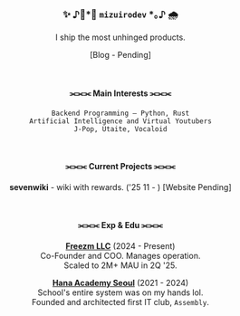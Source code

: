 <h3 align="center">✨ ♪ﾟ*｡ <code>mizuirodev</code> *｡♪ 🌧️</h3>

<p align="center">I ship the most unhinged products.</p>

<p align="center">[Blog - Pending]</p>
<br/>

<h4 align="center">⫘⫘⫘ Main Interests ⫘⫘⫘</h4>
<p align="center">
    <code>Backend Programming – Python, Rust</code><br/>
    <code>Artificial Intelligence and Virtual Youtubers</code><br/>
    <code>J-Pop, Utaite, Vocaloid</code><br/>
</p>
<br/>

<h4 align="center">⫘⫘⫘ Current Projects ⫘⫘⫘</h4>
<p align="center">
    <b>sevenwiki</b> - wiki with rewards. ('25 11 - ) [Website Pending]
</p>
<br/>

<h4 align="center">⫘⫘⫘ Exp & Edu ⫘⫘⫘</h4>
<p align="center">
    <b><a href="https://freezm.io/">Freezm LLC</a></b> (2024 - Present)<br/>
    Co-Founder and COO. Manages operation.<br/>
    Scaled to 2M+ MAU in 2Q '25.
</p>
<p align="center">
    <b><a href="https://hana.hs.kr/">Hana Academy Seoul</a></b> (2021 - 2024)<br/>
    School's entire system was on my hands lol.<br/>
    Founded and architected first IT club, <code>Assembly</code>.
</p>
<br/>
